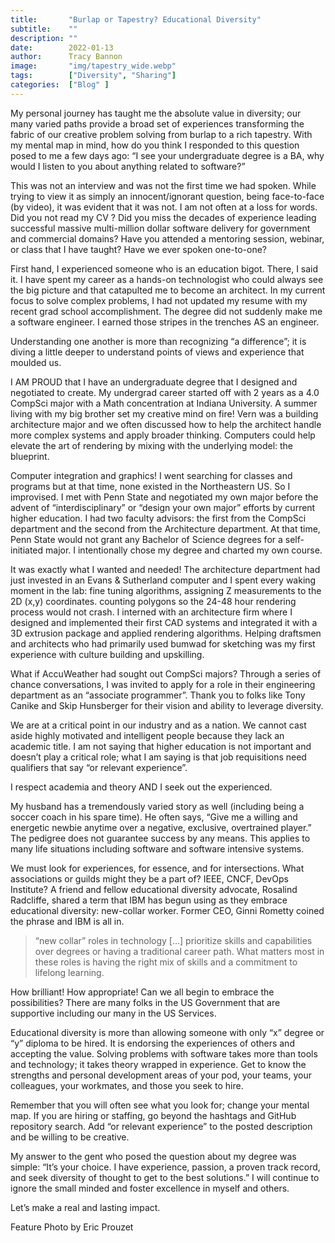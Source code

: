 ```yaml
---
title:       "Burlap or Tapestry? Educational Diversity"
subtitle:    ""
description: ""
date:        2022-01-13
author:      Tracy Bannon
image:       "img/tapestry_wide.webp"
tags:        ["Diversity", "Sharing"]
categories:  ["Blog" ]
---
```

My personal journey has taught me the absolute value in diversity; our  many varied paths provide a broad set of experiences transforming the fabric of our creative problem solving from burlap to a rich tapestry.  With my mental map in mind, how do you think I responded to this question posed to me a few days ago:  “I see your undergraduate degree is a BA, why would I listen to you about anything related to software?”

This was not an interview and was not the first time we had spoken. While trying to view it as simply an innocent/ignorant question, being face-to-face (by video), it was evident that it was not. I am not often at a loss for words.  Did you not read my CV ?  Did you miss the decades of experience leading successful massive multi-million dollar software delivery for government and commercial domains?  Have you attended a mentoring session, webinar, or class that I have taught?  Have we ever spoken one-to-one?

First hand, I experienced someone who is an education bigot.  There, I said it.  I have spent my career as a hands-on technologist who could always see the big picture and that catapulted me to become an architect.  In my current focus to solve complex problems, I had not updated my resume with my recent grad school accomplishment.  The degree did not suddenly make me a software engineer.  I earned those stripes in the trenches AS an engineer. 

Understanding one another is more than recognizing “a difference”; it is diving a little deeper to understand points of views and experience that moulded us.

I AM PROUD that I have an undergraduate degree that I designed and negotiated to create. My undergrad career started off with 2 years as a 4.0 CompSci major with a Math concentration at Indiana University.  A summer living with my big brother set my creative mind on fire!  Vern was a building architecture major and we often discussed how to help the architect handle more complex systems and apply broader thinking. Computers could help elevate the art of rendering by mixing with the underlying model:  the blueprint.  

Computer integration and graphics!  I went searching for classes and programs but at that time, none existed in the Northeastern US.  So I improvised.  I met with Penn State and negotiated my own major before the advent of “interdisciplinary” or “design your own major” efforts by current higher education. I had two faculty advisors: the first from the CompSci department and the second from the Architecture department.  At that time, Penn State would not grant any Bachelor of Science degrees for a self-initiated major.  I intentionally chose my degree and charted my own course.

It was exactly what I wanted and needed!  The architecture department had just invested in an  Evans & Sutherland computer and I spent every waking moment in the lab: fine tuning algorithms, assigning Z measurements to the 2D (x,y) coordinates.  counting polygons so the 24-48 hour rendering process would not crash. I interned with an architecture firm where I designed and implemented their first CAD systems and integrated it with a 3D extrusion package  and applied rendering algorithms.  Helping draftsmen and architects who had primarily used bumwad for sketching was my first experience with culture building and upskilling.

What if AccuWeather had sought out CompSci majors?  Through a series of chance conversations, I was invited to apply for a role in their engineering department as an “associate programmer”.  Thank you to folks like Tony Canike and Skip Hunsberger for their vision and ability to leverage diversity.

We are at a critical point in our industry and as a nation.  We cannot cast aside highly motivated and intelligent people because they lack an academic title.  I am not saying that higher education is not important and doesn’t play a critical role; what I am saying is that job requisitions need qualifiers that say “or relevant experience”.

I respect academia and theory AND I seek out the experienced.

My husband has a tremendously varied story as well (including being a soccer coach in his spare time).  He often says, “Give me a willing and energetic newbie anytime over a negative, exclusive, overtrained player.”  The pedigree does not guarantee success by any means. This  applies to many life situations including software and software intensive systems. 

We must look for experiences, for essence, and for intersections.  What associations or guilds might they be a part of? IEEE, CNCF, DevOps Institute? A friend and fellow educational diversity advocate, Rosalind Radcliffe, shared a term that IBM has begun using as they embrace educational diversity: new-collar worker. Former CEO, Ginni Rometty coined the phrase and IBM is all in.

>“new collar” roles in technology […] prioritize skills and capabilities over degrees or having a traditional career path. What matters most in these roles is having the right mix of skills and a commitment to lifelong learning.  

How brilliant! How appropriate! Can we all begin to embrace the possibilities? There are many folks in the US Government that are supportive including our many in the US Services.

Educational diversity is more than allowing someone with only “x” degree or “y” diploma to be hired.  It is endorsing the experiences of others and accepting the value. Solving problems with software takes more than tools and technology; it takes theory wrapped in experience. Get to know the strengths and personal development areas of your pod, your teams, your colleagues, your workmates, and those you seek to hire.

Remember that you will often see what you look for; change your mental map. If you are hiring or staffing, go beyond the hashtags and GitHub repository search.  Add “or relevant experience” to the posted description and be willing to be creative.

My answer to the gent who posed the question about my degree was simple: “It’s your choice. I have experience, passion, a proven track record, and seek diversity of thought to get to the best solutions.” I will continue to ignore the small minded and foster excellence in myself and others.   

Let’s make a real and lasting impact.

Feature Photo by Eric Prouzet